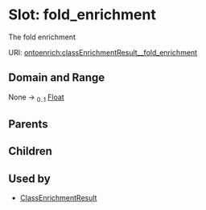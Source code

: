 
# Slot: fold_enrichment


The fold enrichment

URI: [ontoenrich:classEnrichmentResult__fold_enrichment](https://w3id.org/oak/class-enrichment/classEnrichmentResult__fold_enrichment)


## Domain and Range

None &#8594;  <sub>0..1</sub> [Float](types/Float.md)

## Parents


## Children


## Used by

 * [ClassEnrichmentResult](ClassEnrichmentResult.md)
